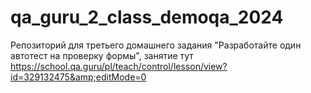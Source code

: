 # qa_guru_2_class_demoqa_2024
Репозиторий для третьего домашнего задания "Разработайте один автотест на проверку формы", занятие тут https://school.qa.guru/pl/teach/control/lesson/view?id=329132475&amp;editMode=0
